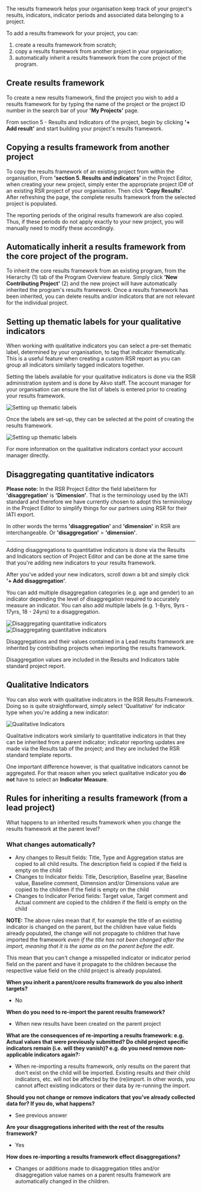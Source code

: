 The results framework helps your organisation keep track of your project's results, indicators, indicator periods and associated data belonging to a project. 

To add a results framework for your project, you can:
1. create a results framework from scratch;
2. copy a results framework from another project in your organisation;
3. automatically inherit a results framework from the core project of the program.
   
## Create results framework
To create a new results framework, find the project you wish to add a results framework for by typing the name of the project or the project ID number in the search bar of your **'My Projects'** page.

From section 5 - Results and Indicators of the project, begin by clicking **'+ Add result'**  and start building your project's results framework.

## Copying a results framework from another project
To copy the results framework of an existing project from within the organisation, From **'section 5. Results and indicators'** in the Project Editor, when creating your new project, simply enter the appropriate project ID# of an existing RSR project of your organisation. Then click **'Copy Results'**. After refreshing the page, the complete results framework from the selected project is populated. 

The reporting periods of the original results framework are also copied. Thus, if these periods do not apply exactly to your new project, you will manually need to modify these accordingly.

## Automatically inherit a results framework from the core project of the program.
To inherit the core results framework from an existing program, from the Hierarchy (1) tab of the Program Overview feature. 
Simply click **'New Contributing Project'** (2) and the new project will have automatically inherited the program's results framework. Once a results framework has been inherited, you can delete results and/or indicators that are not relevant for the individual project. 


## Setting up thematic labels for your qualitative indicators
When working with qualitative indicators you can select a pre-set thematic label, determined by your organisation, to tag that indicator thematically. This is a useful feature when creating a custom RSR report as you can group all indicators similarly tagged indicators together.

Setting the labels available for your qualitative indicators is done via the RSR administration system and is done by Akvo staff. The account manager for your organisation can ensure the list of labels is entered prior to creating your results framework. 

![Setting up thematic labels](media/thematic_labels_1.png)

Once the labels are set-up, they can be selected at the point of creating the results framework.

![Setting up thematic labels](media/thematic_labels_2.png)

For more information on the qualitative indicators contact your account manager directly. 

## Disaggregating quantitative indicators
**Please note:** In the RSR Project Editor the field label/term for **'disaggregation'** is **'Dimension'**. That is the terminology used by the IATI standard and therefore we have currently chosen to adopt this terminology in the Project Editor to simplify things for our partners using RSR for their IATI export. 

In other words the terms **'disaggregation'** and **'dimension'** in RSR are interchangeable. Or **'disaggregation'** = **'dimension'**. 

_________________________________________________________________________________

Adding disaggregations to quantitative indicators is done via the Results and Indicators section of Project Editor and can be done at the same time that you're adding new indicators to your results framework.

After you've added your new indicators, scroll down a bit and simply click **'+ Add disaggregation'**.

You can add multiple disaggregation categories (e.g. age and gender) to an indicator depending the level of disaggregation required to accurately measure an indicator. You can also add multiple labels (e.g. 1-8yrs, 9yrs - 17yrs, 18 - 24yrs) to a disaggregation. 

![Disaggregating quantitative indicators](media/indicator_disaggregations_1.gif)
![Disaggregating quantitative indicators](media/indicator_disaggregations_2.png)

Disaggregations and their values contained in a Lead results framework are inherited by contributing projects when importing the results framework.

Disaggregation values are included in the Results and Indicators table standard project report. 

## Qualitative Indicators
You can also work with qualitative indicators in the RSR Results Framework. Doing so is quite straightforward, simply select 'Qualitative' for indicator type when you're adding a new indicator:

![Qualitative Indicators](media/qualitative_indicators.png)


Qualitative indicators work similarly to quantitative indicators in that they can be inherited from a parent indicator; indicator reporting updates are made via the Results tab of the project; and they are included the RSR standard template reports. 

One important difference however, is that qualitative indicators cannot be aggregated. For that reason when you select qualitative indicator you **do not** have to select an **Indicator Measure**. 

## Rules for inheriting a results framework (from a lead project)
What happens to an inherited results framework when you change the results framework at the parent level?

### What changes automatically?

- Any changes to Result fields: Title, Type and Aggregation status are copied to all child results. The description field is copied if the field is empty on the child
- Changes to Indicator fields: Title, Description, Baseline year, Baseline value, Baseline comment, Dimension and/or Dimensions value are copied to the children if the field is empty on the child
- Changes to Indicator Period fields: Target value, Target comment and Actual comment are copied to the children if the field is empty on the child

**NOTE:** The above rules mean that if, for example the title of an existing indicator is changed on the parent, but the children have value fields already populated, the change will not propagate to children that have imported the framework *even if the title has not been changed after the import, meaning that it is the same as on the parent before the edit*. 

This mean that you can't change a misspelled indicator or indicator period field on the parent and have it propagate to the children because the respective value field on the child project is already populated. 

**When you inherit a parent/core results framework do you also inherit targets?**

- No

**When do you need to re-import the parent results framework?**

- When new results have been created on the parent project

**What are the consequences of re-importing a results framework: e.g. Actual values that were previously submitted? Do child project specific indicators remain (i.e. will they vanish)? e.g. do you need remove non-applicable indicators again?:**

- When re-importing a results framework, only results on the parent that don't exist on the child will be imported. Existing results and their child indicators, etc. will not be affected by the (re)import. In other words, you cannot affect existing indicators or their data by re-running the import.

**Should you not change or remove indicators that you’ve already collected data for? If you do, what happens?**

- See previous answer

**Are your disaggregations inherited with the rest of the results framework?**

- Yes

**How does re-importing a results framework effect disaggregations?**

- Changes or additions made to disaggregation titles and/or disaggregation value names on a parent results framework are automatically changed in the children.

